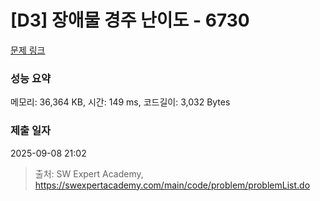 # [D3] 장애물 경주 난이도 - 6730 

[문제 링크](https://swexpertacademy.com/main/code/problem/problemDetail.do?contestProbId=AWefy5x65PoDFAUh) 

### 성능 요약

메모리: 36,364 KB, 시간: 149 ms, 코드길이: 3,032 Bytes

### 제출 일자

2025-09-08 21:02



> 출처: SW Expert Academy, https://swexpertacademy.com/main/code/problem/problemList.do